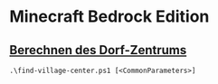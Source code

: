 # Minecraft Bedrock Edition
## [Berechnen des Dorf-Zentrums](https://github.com/dr-woitschek/spielkiste/tree/master/minecraft/find-village-center/)

`.\find-village-center.ps1 [<CommonParameters>]`
